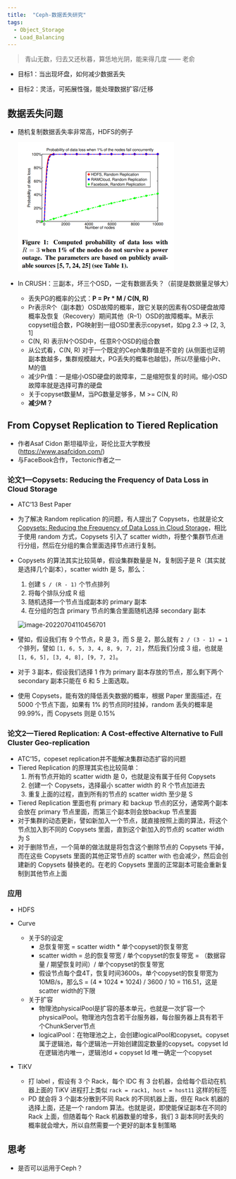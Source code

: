 ```yaml
---
title:  "Ceph-数据丢失研究"
tags: 
  - Object_Storage
  - Load_Balancing
---
```


<!-- # Copyset in Ceph -->

> 青山无数，归去又还秋暮，算恁地光阴，能来得几度 —— 老俞

- 目标1：当出现坏盘，如何减少数据丢失

- 目标2：灵活，可拓展性强，能处理数据扩容/迁移


## 数据丢失问题

- 随机复制数据丢失率非常高，HDFS的例子

  <img src="..\..\photos\CRUSH\image-20220701192019491.png" alt="image-20220701192019491" style="zoom:50%;" />

- In CRUSH：三副本，坏三个OSD，一定有数据丢失？（前提是数据量足够大）
  - 丢失PG的概率的公式：**P = Pr * M / C(N, R)**
  - Pr表示R个（副本数）OSD故障的概率，跟它关联的因素有OSD硬盘故障概率及恢复（Recovery）期间其他（R–1）OSD的故障概率。M表示copyset组合数，PG映射到一组OSD里表示copyset，如pg 2.3 → [2, 3, 1]
  - C(N, R) 表示N个OSD中，任意R个OSD的组合数
  - 从公式看，C(N, R) 对于一个既定的Ceph集群值是不变的 (从侧面也证明副本数越多，集群规模越大，PG丢失的概率也越低)，所以尽量缩小Pr、M的值
  - 减少Pr值：一是缩小OSD硬盘的故障率，二是缩短恢复的时间。缩小OSD故障率就是选择可靠的硬盘
  - 关于copyset数量M，当PG数量足够多，M >= C(N, R)
  - **减少M？**



## From Copyset Replication to Tiered Replication

-  作者Asaf Cidon 斯坦福毕业，哥伦比亚大学教授(https://www.asafcidon.com/)
- 与FaceBook合作，Tectonic作者之一

### 论文1—Copysets: Reducing the Frequency of Data Loss in Cloud Storage

- ATC‘13 Best Paper

- 为了解决 Random replication 的问题，有人提出了 Copysets，也就是论文 [Copysets: Reducing the Frequency of Data Loss in Cloud Storage](https://www.usenix.org/system/files/conference/atc13/atc13-cidon.pdf)，相比于使用 random 方式，Copysets 引入了 scatter width，将整个集群节点进行分组，然后在分组的集合里面选择节点进行复制。

- Copysets 的算法其实比较简单，假设集群数量是 N，复制因子是 R（其实就是选择几个副本），scatter width 是 S，那么：

  1. 创建 `S / (R - 1)` 个节点排列
  2. 将每个排队分成 R 组
  3. 随机选择一个节点当成副本的 primary 副本
  4. 在分组的包含 primary 节点的集合里面随机选择 secondary 副本

  ![image-20220704110456701](..\..\photos\CRUSH\image-20220704110456701.png)

- 譬如，假设我们有 9 个节点，R 是 3，而 S 是 2，那么就有 `2 / (3 - 1) = 1` 个排列，譬如 `[1, 6, 5, 3, 4, 8, 9, 7, 2]`，然后我们分成 3 组，也就是 `[1, 6, 5], [3, 4, 8], [9, 7, 2]`。

- 对于 3 副本，假设我们选择 1 作为 primary 副本存放的节点，那么剩下两个 secondary 副本只能在 6 和 5 上面选取。

- 使用 Copysets，能有效的降低丢失数据的概率，根据 Paper 里面描述，在 5000 个节点下面，如果有 1% 的节点同时挂掉，random 丢失的概率是 99.99%，而 Copysets 则是 0.15%

### 论文2—Tiered Replication: A Cost-effective Alternative to Full Cluster Geo-replication

- ATC‘15，copeset replication并不能解决集群动态扩容的问题
- Tiered Replication 的原理其实也比较简单：
  1. 所有节点开始的 scatter width 是 0，也就是没有属于任何 Copysets
  2. 创建一个 Copysets，选择最小 scatter width 的 R 个节点加进去
  3. 重复上面的过程，直到所有的节点的 scatter width 至少是 S
- Tiered Replication 里面也有 primary 和 backup 节点的区分，通常两个副本会放在 primary 节点里面，而第三个副本则会放backup 节点里面
- 对于集群的动态更新，譬如新加入一个节点，就直接按照上面的算法，将这个节点加入到不同的 Copysets 里面，直到这个新加入的节点的 scatter width 为 S
- 对于删除节点，一个简单的做法就是将包含这个删除节点的 Copysets 干掉，而在这些 Copysets 里面的其他正常节点的 scatter with 也会减少，然后会创建新的 Copysets 替换老的。在老的 Copysets 里面的正常副本可能会重新复制到其他节点上面

### 应用

- HDFS

- Curve

  - 关于S的设定
    - 总恢复带宽 = scatter width * 单个copyset的恢复带宽
    - scatter width = 总的恢复带宽 / 单个copyset的恢复带宽  =  （数据容量 / 期望恢复时间）/ 单个copyset的恢复带宽
    - 假设节点每个盘4T，恢复时间3600s，单个copyset的恢复带宽为10MB/s，那么S = (4 * 1024 * 1024) / 3600 / 10 = 116.51，这是scatter width的下限
  - 关于扩容
    - 物理池physicalPool是扩容的基本单元，也就是一次扩容一个physicalPool。物理池内包含若干台服务器，每台服务器上具有若干个ChunkServer节点
    -  logicalPool：在物理池之上，会创建logicalPool和copyset。copyset属于逻辑池，每个逻辑池一开始创建固定数量的copyset。copyset Id 在逻辑池内唯一，逻辑池Id + copyset Id 唯一确定一个copyset

- TiKV

  - 打 label ，假设有 3 个 Rack，每个 IDC 有 3 台机器，会给每个启动在机器上面的 TiKV 进程打上类似 `rack = rack1, host = host11` 这样的标签
  - PD 就会将 3 个副本分散到不同 Rack 的不同机器上面，但在 Rack 机器的选择上面，还是一个 random 算法。也就是说，即使能保证副本在不同的 Rack 上面，但随着每个 Rack 机器数量的增多，我们 3 副本同时丢失的概率就会增大，所以自然需要一个更好的副本复制策略

  

## 思考

- 是否可以运用于Ceph？

